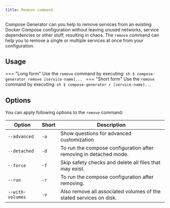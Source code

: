 ```yaml
---
title: Remove command
---
```


Compose Generator can you help to remove services from an existing Docker Compose configuration without leaving unused networks, service dependencies or other stuff, resulting in chaos. The `remove` command can help you to remove a single or multiple services at once from your configuration.

## Usage
=== "Long form"
    Use the `remove` command by executing:
    ```sh
    $ compose-generator remove [service-name]...
    ```
=== "Short form"
    Use the `remove` command by executing:
    ```sh
    $ compose-generator r [service-name]...
    ```

## Options
You can apply following options to the `remove` command:

| Option           | Short | Description                                                        |
| ---------------- | ----- | ------------------------------------------------------------------ |
| `--advanced`     | `-a`  | Show questions for advanced customization                          |
| `--detached`     | `-d`  | To run the compose configuration after removing in detached mode.  |
| `--force`        | `-f`  | Skip safety checks and delete all files that may exist.            |
| `--run`          | `-r`  | To run the compose configuration after removing.                   |
| `--with-volumes` | `-v`  | Also remove all associated volumes of the stated services on disk. |